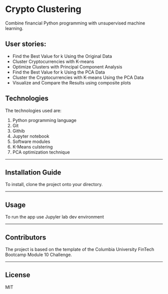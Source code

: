 
# Crypto Clustering

Combine financial Python programming with  unsupervised machine learning.

## User stories:

- Find the Best Value for k Using the Original Data
- Cluster Cryptocurrencies with K-means
- Optimize Clusters with Principal Component Analysis
- Find the Best Value for k Using the PCA Data
- Cluster the Cryptocurrencies with K-means Using the PCA Data
- Visualize and Compare the Results using composite plots

## Technologies

The technologies used are:
1. Python programming language
2. Git
3. Githib
4. Jupyter notebook
5. Software modules
6. K-Means culstering
7. PCA optimization technique

---

## Installation Guide

To install, clone the project onto your directory.

---

## Usage

To run the app use Jupyler lab dev environment

---

## Contributors

The project is based on the template of the Columbia University FinTech Bootcamp Module 10 Challenge.

---

## License

MIT
